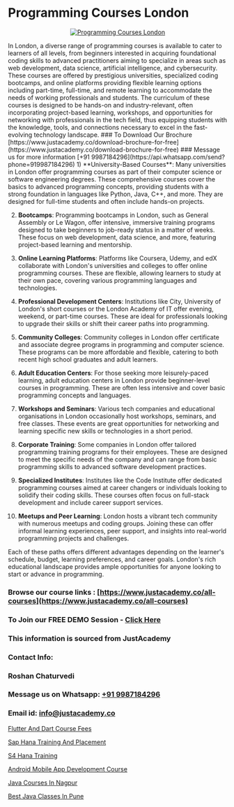 # Programming Courses London

<p align="center">
  <a href="https://justacademy.co/course-detail/python-training">
    <img src="https://justacademy.co/storage2/course_image/1709713400_course_image.webp" alt="Programming Courses London">
  </a>
</p>
In London, a diverse range of programming courses is available to cater to learners of all levels, from beginners interested in acquiring foundational coding skills to advanced practitioners aiming to specialize in areas such as web development, data science, artificial intelligence, and cybersecurity. These courses are offered by prestigious universities, specialized coding bootcamps, and online platforms providing flexible learning options including part-time, full-time, and remote learning to accommodate the needs of working professionals and students. The curriculum of these courses is designed to be hands-on and industry-relevant, often incorporating project-based learning, workshops, and opportunities for networking with professionals in the tech field, thus equipping students with the knowledge, tools, and connections necessary to excel in the fast-evolving technology landscape.
### To Download Our Brochure [https://www.justacademy.co/download-brochure-for-free](https://www.justacademy.co/download-brochure-for-free)
### Message us for more information [+91 9987184296](https://api.whatsapp.com/send?phone=919987184296)
1) **University-Based Courses**: Many universities in London offer programming courses as part of their computer science or software engineering degrees. These comprehensive courses cover the basics to advanced programming concepts, providing students with a strong foundation in languages like Python, Java, C++, and more. They are designed for full-time students and often include hands-on projects.

2) **Bootcamps**: Programming bootcamps in London, such as General Assembly or Le Wagon, offer intensive, immersive training programs designed to take beginners to job-ready status in a matter of weeks. These focus on web development, data science, and more, featuring project-based learning and mentorship.

3) **Online Learning Platforms**: Platforms like Coursera, Udemy, and edX collaborate with London's universities and colleges to offer online programming courses. These are flexible, allowing learners to study at their own pace, covering various programming languages and technologies.

4) **Professional Development Centers**: Institutions like City, University of London's short courses or the London Academy of IT offer evening, weekend, or part-time courses. These are ideal for professionals looking to upgrade their skills or shift their career paths into programming.

5) **Community Colleges**: Community colleges in London offer certificate and associate degree programs in programming and computer science. These programs can be more affordable and flexible, catering to both recent high school graduates and adult learners.

6) **Adult Education Centers**: For those seeking more leisurely-paced learning, adult education centers in London provide beginner-level courses in programming. These are often less intensive and cover basic programming concepts and languages.

7) **Workshops and Seminars**: Various tech companies and educational organisations in London occasionally host workshops, seminars, and free classes. These events are great opportunities for networking and learning specific new skills or technologies in a short period.

8) **Corporate Training**: Some companies in London offer tailored programming training programs for their employees. These are designed to meet the specific needs of the company and can range from basic programming skills to advanced software development practices.

9) **Specialized Institutes**: Institutes like the Code Institute offer dedicated programming courses aimed at career changers or individuals looking to solidify their coding skills. These courses often focus on full-stack development and include career support services.

10) **Meetups and Peer Learning**: London hosts a vibrant tech community with numerous meetups and coding groups. Joining these can offer informal learning experiences, peer support, and insights into real-world programming projects and challenges.

Each of these paths offers different advantages depending on the learner's schedule, budget, learning preferences, and career goals. London's rich educational landscape provides ample opportunities for anyone looking to start or advance in programming.

### Browse our course links : [https://www.justacademy.co/all-courses](https://www.justacademy.co/all-courses) 
### To Join our FREE DEMO Session - [Click Here](https://www.justacademy.co/register-for-course-demo)


### This information is sourced from JustAcademy
### Contact Info:
### Roshan Chaturvedi
### Message us on Whatsapp: [+91 9987184296](https://api.whatsapp.com/send?phone=919987184296)
### Email id: [info@justacademy.co](mailto:info@justacademy.co)
                
[Flutter And Dart Course Fees](https://www.linkedin.com/pulse/flutter-dart-course-fees-justacademy-thane-dkvqc/)

[Sap Hana Training And Placement](https://www.linkedin.com/pulse/sap-hana-training-placement-software-training-sunnyvale-asjnc/)

[S4 Hana Training](https://medium.com/@surajvaishnav5015/s4-hana-training-50fbbe15837b)

[Android Mobile App Development Course](https://medium.com/@kumarishimmi99/android-mobile-app-development-course-4d355163221c)

[Java Courses In Nagpur](https://justacademyin.github.io/justacademy/java-courses-in-nagpur)

[Best Java Classes In Pune](https://justacademyin.github.io/justacademy/best-java-classes-in-pune)

